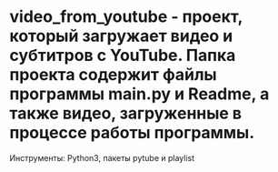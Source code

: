 # video_from_youtube -  проект, который загружает видео и субтитров с YouTube. Папка проекта содержит файлы  программы main.py и Readme, а также видео, загруженные в процессе работы программы.
Инструменты: Python3, пакеты  pytube и playlist
